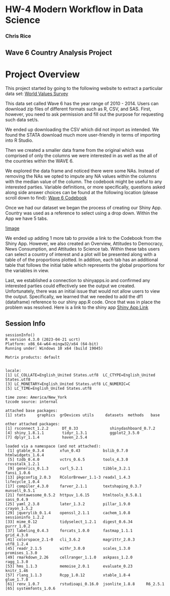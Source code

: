 # HW-4 Modern Workflow in Data Science
### Chris Rice
## Wave 6 Country Analysis Project

# Project Overview #
This project started by going to the following website to extract a particular
data set: [World Values Survey](http://www.worldvaluessurvey.org/WVSDocumentationWV6.jsp)

This data set called Wave 6 has the year range of 2010 - 2014. Users can download zip files
of different formats such as R, CSV, and SAS. First, however, you need to ask permission and fill out the purpose for requesting such data set/s. 

We ended up downloading the CSV which did not import as intended. We found the STATA
download much more user-friendly in terms of importing into R Studio. 

Then we created a smaller data frame from the original which was comprised of only the columns we were interested in as well as the all of the countries within the WAVE 6. 

We explored the data frame and noticed there were some NAs. Instead of removing the NAs we opted to impute any NA values within the columns with the median value of the column. 
The codebook might be useful to any interested parties. Variable definitions, or more specifically, questions asked along side answer choices can be found at the following location (please scroll down to find):
[Wave 6 Codebook](https://www.worldvaluessurvey.org/WVSDocumentationWV6.jsp)


Once we had our dataset we began the process of creating our Shiny App. Country was used as a reference to select using a drop down. Within the App we have 5 tabs. 


[!image](C:\Users\ricecakes\Desktop\Git1\HW-4\HW-4Shiny_Layout_Photo.png)

We ended up adding 1 more tab to provide a link to the Codebook from the Shiny App. 
However, we also created an Overview, Attitudes to Democracy, News Consumption, and Attitudes to Science tab. Within these tabs users can select a country of interest and a plot will be presented along with a table of of the proportions plotted. In addition, each tab has an additional table that follows the initial table which represents the global proportions for the variables in view. 

Last, we established a connection to shinyapps.io and confirmed any interested parties could effectively see the output we created. Unfortunately, there was an initial issue that would not allow users to view the output. Specifically, we learned that we needed to add the df1 (dataframe) reference to our shiny app.R code. Once that was in place the problem was resolved. Here is a link to the shiny app [Shiny App Link](https://crice0023.shinyapps.io/Country/)

## Session Info

```
sessionInfo()
R version 4.3.0 (2023-04-21 ucrt)
Platform: x86_64-w64-mingw32/x64 (64-bit)
Running under: Windows 10 x64 (build 19045)

Matrix products: default


locale:
[1] LC_COLLATE=English_United States.utf8  LC_CTYPE=English_United States.utf8   
[3] LC_MONETARY=English_United States.utf8 LC_NUMERIC=C                          
[5] LC_TIME=English_United States.utf8    

time zone: America/New_York
tzcode source: internal

attached base packages:
[1] stats     graphics  grDevices utils     datasets  methods   base     

other attached packages:
[1] rsconnect_1.2.2      DT_0.33              shinydashboard_0.7.2
[4] shiny_1.8.1.1        tidyr_1.3.1          ggplot2_3.5.0       
[7] dplyr_1.1.4          haven_2.5.4         

loaded via a namespace (and not attached):
 [1] gtable_0.3.4       xfun_0.43          bslib_0.7.0        htmlwidgets_1.6.4 
 [5] tzdb_0.4.0         vctrs_0.6.5        tools_4.3.0        crosstalk_1.2.1   
 [9] generics_0.1.3     curl_5.2.1         tibble_3.2.1       fansi_1.0.6       
[13] pkgconfig_2.0.3    RColorBrewer_1.1-3 readxl_1.4.3       lifecycle_1.0.4   
[17] compiler_4.3.0     farver_2.1.1       textshaping_0.3.7  munsell_0.5.1     
[21] fontawesome_0.5.2  httpuv_1.6.15      htmltools_0.5.8.1  sass_0.4.9        
[25] yaml_2.3.8         later_1.3.2        pillar_1.9.0       crayon_1.5.2      
[29] jquerylib_0.1.4    openssl_2.1.1      cachem_1.0.8       sessioninfo_1.2.2 
[33] mime_0.12          tidyselect_1.2.1   digest_0.6.34      purrr_1.0.2       
[37] labeling_0.4.3     forcats_1.0.0      fastmap_1.1.1      grid_4.3.0        
[41] colorspace_2.1-0   cli_3.6.2          magrittr_2.0.3     utf8_1.2.4        
[45] readr_2.1.5        withr_3.0.0        scales_1.3.0       promises_1.3.0    
[49] rmarkdown_2.26     cellranger_1.1.0   askpass_1.2.0      ragg_1.3.0        
[53] hms_1.1.3          memoise_2.0.1      evaluate_0.23      knitr_1.46        
[57] rlang_1.1.3        Rcpp_1.0.12        xtable_1.8-4       glue_1.7.0        
[61] renv_1.0.7         rstudioapi_0.16.0  jsonlite_1.8.8     R6_2.5.1          
[65] systemfonts_1.0.6 
```